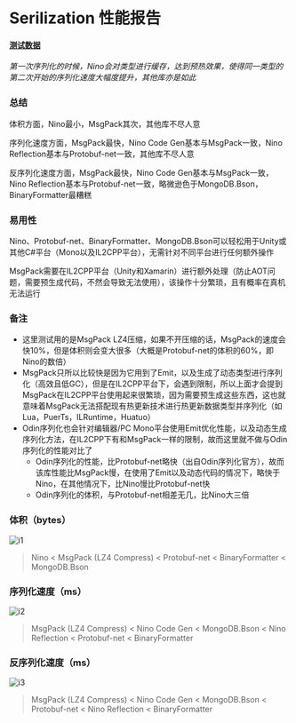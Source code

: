 # Serilization 性能报告

#### [**测试数据**](Nino/Assets/Nino/Test/Data.cs)

*第一次序列化的时候，Nino会对类型进行缓存，达到预热效果，使得同一类型的第二次开始的序列化速度大幅度提升，其他库亦是如此*

### 总结

体积方面，Nino最小，MsgPack其次，其他库不尽人意

序列化速度方面，MsgPack最快，Nino Code Gen基本与MsgPack一致，Nino Reflection基本与Protobuf-net一致，其他库不尽人意

反序列化速度方面，MsgPack最快，Nino Code Gen基本与MsgPack一致，Nino Reflection基本与Protobuf-net一致，略微逊色于MongoDB.Bson，BinaryFormatter最糟糕

### 易用性

Nino、Protobuf-net、BinaryFormatter、MongoDB.Bson可以轻松用于Unity或其他C#平台（Mono以及IL2CPP平台），无需针对不同平台进行任何额外操作

MsgPack需要在IL2CPP平台（Unity和Xamarin）进行额外处理（防止AOT问题，需要预生成代码，不然会导致无法使用），该操作十分繁琐，且有概率在真机无法运行

### 备注

- 这里测试用的是MsgPack LZ4压缩，如果不开压缩的话，MsgPack的速度会快10%，但是体积则会变大很多（大概是Protobuf-net的体积的60%，即Nino的数倍）
- MsgPack只所以比较快是因为它用到了Emit，以及生成了动态类型进行序列化（高效且低GC），但是在IL2CPP平台下，会遇到限制，所以上面才会提到MsgPack在IL2CPP平台使用起来很繁琐，因为需要预生成这些东西，这也就意味着MsgPack无法搭配现有热更新技术进行热更新数据类型并序列化（如Lua，PuerTs，ILRuntime，Huatuo）
- Odin序列化也会针对编辑器/PC Mono平台使用Emit优化性能，以及动态生成序列化方法，在IL2CPP下有和MsgPack一样的限制，故而这里就不做与Odin序列化的性能对比了
  - Odin序列化的性能，比Protobuf-net略快（出自Odin序列化官方），故而该库性能比MsgPack慢，在使用了Emit以及动态代码的情况下，略快于Nino，在其他情况下，比Nino慢比Protobuf-net快
  - Odin序列化的体积，与Protobuf-net相差无几，比Nino大三倍

### 体积（bytes）

![i1](https://s1.ax1x.com/2022/06/12/X2uB0f.png)

> Nino < MsgPack (LZ4 Compress) < Protobuf-net < BinaryFormatter < MongoDB.Bson

### 序列化速度（ms）

![i2](https://s1.ax1x.com/2022/06/12/X2uD78.png)

> MsgPack (LZ4 Compress) < Nino Code Gen < MongoDB.Bson < Nino Reflection < Protobuf-net < BinaryFormatter

### 反序列化速度（ms）

![i3](https://s1.ax1x.com/2022/06/12/X2usAS.png)

> MsgPack (LZ4 Compress) < Nino Code Gen < MongoDB.Bson < Protobuf-net < Nino Reflection < BinaryFormatter